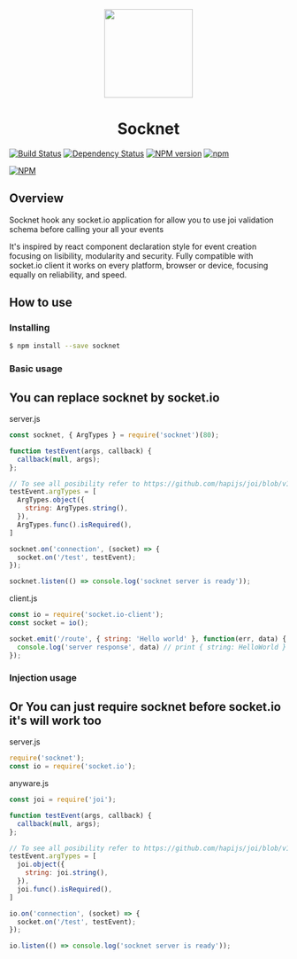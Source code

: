 [socket-io]: https://socket.io

<div align="center">
<img
  width="160px"
  src="https://image.ibb.co/c11zDk/logo_leo.png">
</div>

<h1 align="center">Socknet</h1>

[![Build Status](https://travis-ci.org/leon3s/socknet.svg?branch=master)](https://travis-ci.org/leon3s/socknet)
[![Dependency Status](https://david-dm.org/leon3s/socknet.svg)](https://david-dm.org/leon3s/socknet.svg)
[![NPM version](https://badge.fury.io/js/socknet.svg)](https://www.npmjs.com/package/socknet)
[![npm](https://img.shields.io/npm/dt/socknet.svg)]()

[![NPM](https://nodei.co/npm/socknet.png)](https://nodei.co/npm/socknet/)

<!-- ## Take a look at our get started and documentation on [socknet.io](http://socknet.io) -->

## Overview
Socknet hook any socket.io application for allow you to use joi validation schema before calling your all your events

It&apos;s inspired by react component declaration style for event creation focusing on lisibility, modularity and security.
Fully compatible with socket.io client it works on every platform,
  browser or device, focusing equally on reliability, and speed.

## How to use

### Installing
```sh
$ npm install --save socknet
```

### Basic usage
## You can replace socknet by socket.io
server.js
```js
const socknet, { ArgTypes } = require('socknet')(80);

function testEvent(args, callback) {
  callback(null, args);
};

// To see all posibility refer to https://github.com/hapijs/joi/blob/v13.3.0/API.md
testEvent.argTypes = [
  ArgTypes.object({
    string: ArgTypes.string(),
  }),
  ArgTypes.func().isRequired(),
]

socknet.on('connection', (socket) => {
  socket.on('/test', testEvent);
});

socknet.listen(() => console.log('socknet server is ready'));
```
client.js
```js
const io = require('socket.io-client');
const socket = io();

socket.emit('/route', { string: 'Hello world' }, function(err, data) {
  console.log('server response', data) // print { string: HelloWorld }
});
```

### Injection usage
## Or You can just require socknet before socket.io it's will work too

server.js
```js
require('socknet');
const io = require('socket.io');
```

anyware.js
```js
const joi = require('joi');

function testEvent(args, callback) {
  callback(null, args);
};

// To see all posibility refer to https://github.com/hapijs/joi/blob/v13.3.0/API.md
testEvent.argTypes = [
  joi.object({
    string: joi.string(),
  }),
  joi.func().isRequired(),
]

io.on('connection', (socket) => {
  socket.on('/test', testEvent);
});

io.listen(() => console.log('socknet server is ready'));
```

